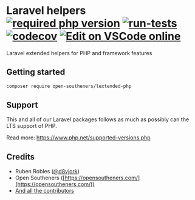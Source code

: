 Laravel helpers [![required php version](https://img.shields.io/packagist/php-v/open-southeners/extended-php)](https://www.php.net/supported-versions.php) [![run-tests](https://github.com/open-southeners/extended-php/actions/workflows/tests.yml/badge.svg?branch=main)](https://github.com/open-southeners/extended-php/actions/workflows/tests.yml) [![codecov](https://codecov.io/gh/open-southeners/extended-php/branch/main/graph/badge.svg?token=GY3974Z90U)](https://codecov.io/gh/open-southeners/extended-php) [![Edit on VSCode online](https://img.shields.io/badge/vscode-edit%20online-blue?logo=visualstudiocode)](https://vscode.dev/github/open-southeners/extended-php)
===

Laravel extended helpers for PHP and framework features

## Getting started

```sh
composer require open-southeners/lextended-php
```

## Support

This and all of our Laravel packages follows as much as possibly can the LTS support of PHP.

Read more: https://www.php.net/supported-versions.php

## Credits

- Ruben Robles ([@d8vjork](https://github.com/d8vjork))
- Open Southeners ([https://opensoutheners.com/](https://opensoutheners.com/))
- [And all the contributors](https://github.com/open-southeners/laravel_helpers/graphs/contributors)
